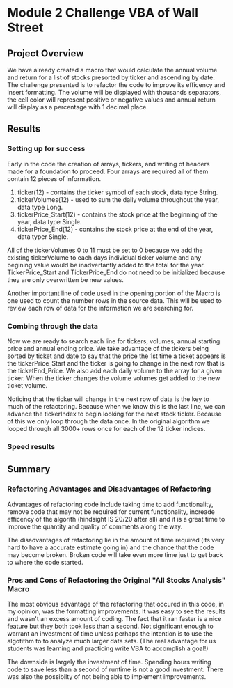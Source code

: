 # Module 2 Challenge **VBA of Wall Street**

## Project Overview 

We have already created a macro that would calculate the annual volume and return for a list of stocks presorted by ticker and ascending by date.  The challenge presented is to refactor the code to improve its efficency and insert formatting.  The volume will be displayed with thousands separators, the cell color will represent positive or negative values and annual return  will display as a percentage with 1 decimal place.

## Results

### Setting up for success

Early in the code the creation of arrays, tickers, and writing of headers made for a foundation to proceed.  Four arrays are required all of them contain 12 pieces of information.
  
  1. ticker(12) - contains the ticker symbol of each stock, data type String.
  2. tickerVolumes(12) - used to sum the daily volume throughout the year, data type Long.
  3. tickerPrice_Start(12) - contains the stock price at the beginning of the year, data type Single.
  4. tickerPrice_End(12) - contains the stock price at the end of the year, data typer Single.

All of the tickerVolumes 0 to 11 must be set to 0 because we add the existing tickerVolume to each days individual ticker volume and any begining value would be inadvertantly added to the total for the year.  TickerPrice_Start and TickerPrice_End do not need to be initialized because they are only overwritten be new values.

Another important line of code used in the opening portion of the Macro is one used to count the number rows in the source data.  This will be used to review each row of data for the information we are searching for.

<Insert Code pi> 

### Combing through the data

Now we are ready to search each line for tickers, volumes, annual starting price and annual ending price.  We take advantage of the tickers being sorted by ticket and date to say that the price the 1st time a ticket appears is the tickerPrice_Start and the ticker is going to change in the next row that is the ticketEnd_Price.  We also add each daily volume to the array for a given ticker. When the ticker changes the volume volumes get added to the new ticket volume.
  
Noticing that the ticker will change in the next row of data is the key to much of the refactoring.  Because when we know this is the last line, we can advance the tickerIndex to begin looking for the next stock ticker.  Because of this we only loop through the data once.  In the original algorithm we looped through all 3000+ rows once for each of the 12 ticker indices.
  
<Insert last row snip>  
  
### Speed results
 
 ## Summary
  
 ### Refactoring Advantages and Disadvantages of Refactoring
  
Advantages of refactoring code include taking time to add functionality, remove code that may not be required for current functionality, increade efficency of the algorith (hindsight IS 20/20 after all) and it is a great time to improve the quantity and quality of comments along the way.
  
The disadvantages of refactoring lie in the amount of time required (its very hard to have a accurate estimate going in) and the chance that the code may become broken.  Broken code will take even more time just to get back to where the code started.
  
### Pros and Cons of Refactoring the Original "All Stocks Analysis" Macro
  
The most obvious advantage of the refactoring that occured in this code, in my opinion, was the formatting improvements.  It was easy to see the results and wasn't an excess amount of coding.  The fact that it ran faster is a nice feature but they both took less than a second.  Not significant enough to warrant an investment of time unless perhaps the intention is to use the algotithm to to analyze much larger data sets.  (The real advantage for us students was learning and practicing write VBA to accomplish a goal!)  
  
The downside is largely the investment of time.  Spending hours writing code to save less than a second of runtime is not a good investment.  There was also the possibilty of not being able to implement improvements. 
  











